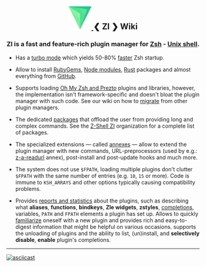 <h2 align="center">
  <a href="https://github.com/z-shell/zi">
    <img src="https://raw.githubusercontent.com/z-shell/zi/main/docs/images/logo.svg" alt="Logo" width="60" height="60">
  </a>
❮ ZI ❯ Wiki
</h2><h3><div align="center">

**ZI is a fast and feature-rich plugin manager for [Zsh](https://zsh.sourceforge.io/) - [Unix shell](https://en.wikipedia.org/wiki/Unix_shell).**

</div></h3>

- Has a [turbo mode](https://github.com/z-shell/zi/wiki/Introduction#turbo-mode-zsh--53) which yields 50-80% [faster](https://github.com/z-shell/pm-perf-test) Zsh startup.

- Allow to install [RubyGems](https://rubygems.org/), [Node modules](https://www.npmjs.com/), [Rust](https://crates.io/) packages and almost everything from [GitHub](https://github.com).

- Supports loading [Oh My Zsh and Prezto](https://github.com/z-shell/zi/wiki/Introduction#oh-my-zsh-prezto) plugins and libraries, however, the implementation isn't framework-specific and doesn't bloat the plugin manager with such code. See our wiki on how to [migrate](https://github.com/z-shell/zi/wiki/Usage#migration) from other plugin managers.

- The dedicated [packages](https://github.com/z-shell/zi/wiki/Packages/) that offload the user from providing long and complex commands. See the [Z-Shell ZI](https://github.com/z-shell) organization for a complete list of packages.

- The specialized extensions — called [annexes](https://github.com/z-shell/zi/wiki/Annexes/) — allow to extend the plugin manager with new commands, URL-preprocessors (used by e.g.: [z-a-readurl](https://github.com/z-shell/z-a-readurl) annex), post-install and post-update hooks and much more.

- The system does not use `$FPATH`, loading multiple plugins don't clutter `$FPATH` with the same number of entries (e.g. `10`, `15` or more). Code is immune to `KSH_ARRAYS` and other options typically causing compatibility problems.

- Provides [reports and statistics](https://github.com/z-shell/zi/wiki/Commands#reports-and-statistics) about the plugins, such as describing what **aliases**, **functions**, **bindkeys**, **Zle widgets**, **zstyles**, [completions](https://github.com/z-shell/zi/wiki/Introduction#completion-management), variables, `PATH` and `FPATH` elements a plugin has set up. Allows to quickly [familiarize](https://github.com/z-shell/zi/wiki/Profiling-plugins) oneself with a new plugin and provides rich and easy-to-digest information that might be helpful on various occasions. supports the unloading of plugins and the ability to list, (un)install, and **selectively disable**, **enable** plugin's completions.

---

[![asciicast](https://asciinema.org/a/QcC3gmoOqIkMdPJ7J9v6hiWGf.svg)](https://asciinema.org/a/QcC3gmoOqIkMdPJ7J9v6hiWGf)
